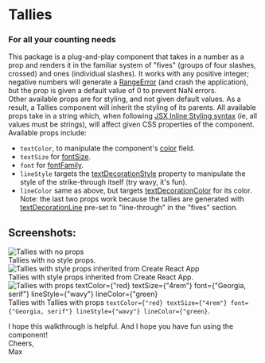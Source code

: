 # Tallies
### For all your counting needs

This package is a plug-and-play component that takes in a number as a prop and renders it in the familiar system of "fives" (groups of four slashes, crossed) and ones (individual slashes). It works with any positive integer; negative numbers will generate a [RangeError](https://developer.mozilla.org/en-US/docs/Web/JavaScript/Reference/Global_Objects/RangeError) (and crash the application), but the prop is given a default value of 0 to prevent NaN errors.  
Other available props are for styling, and not given default values. As a result, a Tallies component will inherit the styling of its parents. All available props take in a string which, when following [JSX Inline Styling syntax](https://techstacker.com/how-to-inline-style-jsx-react-css/) (ie, all values must be strings), will affect given CSS properties of the component. Available props include:  
* `textColor`, to manipulate the component's [color](https://developer.mozilla.org/en-US/docs/Web/CSS/color) field.
* `textSize` for [fontSize](https://developer.mozilla.org/en-US/docs/Web/CSS/font-size).
* `font` for [fontFamily](https://developer.mozilla.org/en-US/docs/Web/CSS/font-family).
* `lineStyle` targets the [textDecorationStyle](https://developer.mozilla.org/en-US/docs/Web/CSS/text-decoration-style) property to manipulate the style of the strike-through itself (try wavy, it's fun).
* `lineColor` same as above, but targets [textDecorationColor](https://developer.mozilla.org/en-US/docs/Web/CSS/text-decoration-color) for its color.  
Note: the last two props work because the tallies are generated with [textDecorationLine](https://developer.mozilla.org/en-US/docs/Web/CSS/text-decoration-line) pre-set to "line-through" in the "fives" section.

## Screenshots:
![Tallies with no props](https://ibb.co/yhFV5jc)  
Tallies with no style props.
![Tallies with style props inherited from Create React App](https://ibb.co/RYNWMxv)  
Tallies with style props inherited from Create React App.
![Tallies with props `textColor={"red} textSize={"4rem"} font={"Georgia, serif"} lineStyle={"wavy"} lineColor={"green}`](https://ibb.co/M5CtG5z)  
Tallies with Tallies with props `textColor={"red} textSize={"4rem"} font={"Georgia, serif"} lineStyle={"wavy"} lineColor={"green}`.

I hope this walkthrough is helpful. And I hope you have fun using the component!  
Cheers,  
Max
